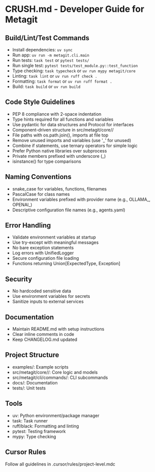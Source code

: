 # CRUSH.md - Developer Guide for Metagit

## Build/Lint/Test Commands

- Install dependencies: `uv sync`
- Run app: `uv run -m metagit.cli.main`
- Run tests: `task test` or `pytest tests/`
- Run single test: `pytest tests/test_module.py::test_function`
- Type checking: `task typecheck` or `uv run mypy metagit/core`
- Linting: `task lint` or `uv run ruff check .`
- Formatting: `task format` or `uv run ruff format .`
- Build: `task build` or `uv run build`

## Code Style Guidelines

- PEP 8 compliance with 2-space indentation
- Type hints required for all functions and variables
- Use pydantic for data structures and Protocol for interfaces
- Component-driven structure in src/metagit/core/<component>/
- File paths with os.path.join(), imports at file top
- Remove unused imports and variables (use '_' for unused)
- Combine if statements, use ternary operators for simple logic
- Prefer Python native libraries over subprocess
- Private members prefixed with underscore (_)
- isinstance() for type comparisons

## Naming Conventions

- snake_case for variables, functions, filenames
- PascalCase for class names
- Environment variables prefixed with provider name (e.g., OLLAMA_, OPENAI_)
- Descriptive configuration file names (e.g., agents.yaml)

## Error Handling

- Validate environment variables at startup
- Use try-except with meaningful messages
- No bare exception statements
- Log errors with UnifiedLogger
- Secure configuration file loading
- Functions returning Union[ExpectedType, Exception]

## Security

- No hardcoded sensitive data
- Use environment variables for secrets
- Sanitize inputs to external services

## Documentation

- Maintain README.md with setup instructions
- Clear inline comments in code
- Keep CHANGELOG.md updated

## Project Structure

- examples/: Example scripts
- src/metagit/core/<component>/: Core logic and models
- src/metagit/cli/commands/: CLI subcommands
- docs/: Documentation
- tests/: Unit tests

## Tools

- uv: Python environment/package manager
- task: Task runner
- ruff/black: Formatting and linting
- pytest: Testing framework
- mypy: Type checking

## Cursor Rules

Follow all guidelines in .cursor/rules/project-level.mdc